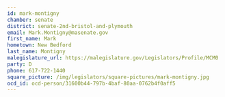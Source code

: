 ```yaml
---
id: mark-montigny
chamber: senate
district: senate-2nd-bristol-and-plymouth
email: Mark.Montigny@masenate.gov
first_name: Mark
hometown: New Bedford
last_name: Montigny
malegislature_url: https://malegislature.gov/Legislators/Profile/MCM0
party: D
phone: 617-722-1440
square_picture: /img/legislators/square-pictures/mark-montigny.jpg
ocd_id: ocd-person/31600b44-797b-4baf-80aa-0762b4f0aff5
---
```

